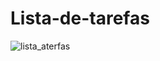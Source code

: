 # Lista-de-tarefas
![lista_aterfas](https://user-images.githubusercontent.com/59458404/77488368-c5315500-6e13-11ea-959b-29390242e770.PNG)
